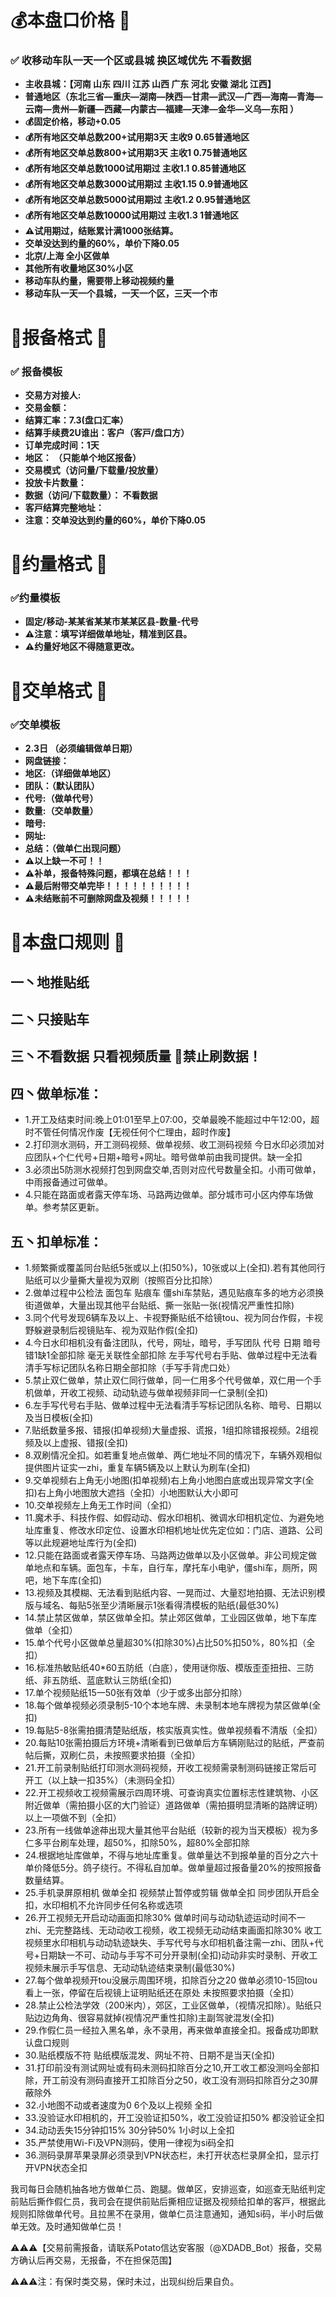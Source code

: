 # 💰本盘口价格 📖

### ✅ **收移动车队一天一个区或县城 换区域优先 不看数据**
- **主收县城：【河南 山东 四川 江苏 山西  广东 河北 安徽 湖北 江西】**
- **普通地区（东北三省—重庆—湖南—陕西—甘肃—武汉—广西—海南—青海—云南—贵州—新疆—西藏—内蒙古—福建—天津—金华—义乌—东阳 ）**
- **💰固定价格，移动+0.05**
- **💰所有地区交单总数200+试用期3天 主收9  0.65普通地区**
- **💰所有地区交单总数800+试用期3天 主收1  0.75普通地区**
- **💰所有地区交单总数1000试用期过 主收1.1  0.85普通地区**
- **💰所有地区交单总数3000试用期过 主收1.15  0.9普通地区**
- **💰所有地区交单总数5000试用期过 主收1.2  0.95普通地区**
- **💰所有地区交单总数10000试用期过 主收1.3  1普通地区** 
- **⚠️试用期过，结账累计满1000张结算。**
- **交单没达到约量的60%，单价下降0.05**
- **北京/上海 全小区做单**
- **其他所有收量地区30%小区**
- **移动车队约量，需要带上移动视频约量**
- **移动车队一天一个县城，一天一个区，三天一个市**

# 📜报备格式 📖

### ✅ **报备模板**
- **交易方对接人:**
- **交易金额：**
- **结算汇率：7.3(盘口汇率）**
- **结算手续费2U谁出：客户（客戸/盘口方）**
- **订单完成时间：1天**
- **地区：     （只能单个地区报备）**
- **交易模式（访问量/下载量/投放量）**
- **投放卡片数量：**
- **数据（访问/下载数量）： 不看数据**
- **客戸结算完整地址：**
- **注意：交单没达到约量的60%，单价下降0.05**

# 🤝约量格式 📖

###  **✅约量模板**
- **固定/移动-某某省某某市某某区县-数量-代号**
- **⚠️注意：填写详细做单地址，精准到区县。**
- **⚠️约量好地区不得随意更改。**

# 🤝交单格式 📖

###  **✅交单模板**
- **2.3日 （必须编辑做单日期）**
- **网盘链接：**
- **地区:（详细做单地区）**
- **团队：（默认团队）**
- **代号:（做单代号）**
- **数量:（交单数量）**
- **暗号:**
- **网址:**
- **总结：（做单仁出现问题）**
- **⚠️以上缺一不可！！**
- **⚠️补单，报备特殊问题，都填在总结！！！**
- **⚠️最后附带交单完毕！！！！！！！！！！**
- **⚠️未结账前不可删除网盘及视频！！！！！**

# 📜本盘口规则 📖

## 一丶地推贴纸

## 二丶只接贴车

## 三丶不看数据 只看视频质量 🚫禁止刷数据！

## 四丶做单标准：

- 1.开工及结束时间:晚上01:01至早上07:00，交单最晚不能超过中午12:00，超时不管任何情况作废【无视任何个仁理由，超时作废】
- 2.打印测水测码，开工测码视频、做单视频、收工测码视频 今日水印必须加对应团队+个仁代号+日期+暗号+网址。暗号做单前由我司提供。缺一全扣
- 3.必须出5防测水视频打包到网盘交单,否则对应代号数量全扣。小雨可做单，中雨报备通过可做单。
- 4.只能在路面或者露天停车场、马路两边做单。部分城市可小区内停车场做单。参考禁区更新。

## 五丶扣单标准：

- 1.频繁撕或覆盖同台贴纸5张或以上(扣50%)，10张或以上(全扣).若有其他同行贴纸可以少量撕大量视为双刷（按照百分比扣除）
- 2.做单过程中公检法 面包车 贴痕车 僵shi车禁贴，遇见贴痕车多的地方必须换街道做单，大量出现其他平台贴纸、撕一张贴一张(视情况严重性扣除)
- 3.同个代号发现6辆车及以上、卡视野撕贴纸不给镜tou、视为同台作假，卡视野躲避录制后视镜贴车、视为双贴作假(全扣)
- 4.今日水印相机没有备注团队，代号，网址，暗号，手写团队 代号 日期 暗号错1缺1全部扣除 毫无关联性全部扣除 左手写代号右手贴、做单过程中无法看清手写标记团队名称日期全部扣除（手写手背虎口处）
- 5.禁止双仁做单，禁止双仁同行做单，同一仁用多个代号做单，双仁用一个手机做单，开收工视频、动动轨迹与做单视频非同一仁录制(全扣)
- 6.左手写代号右手贴、做单过程中无法看清手写标记团队名称、暗号、日期以及当日模板(全扣)
- 7.贴纸数量多报、错报(扣单视频)大量虚报、谎报，1组扣除错报视频。2组视频及以上虚报、错报(全扣)
- 8.双刷情况全扣。如若重复地点做单、两仁地址不同的情况下，车辆外观相似提供图片证实一zhi，重复车辆5辆及以上默认为刷车(全扣)
- 9.交单视频右上角无小地图(扣单视频)右上角小地图白底或出现异常文字(全扣)右上角小地图放大遮挡（全扣）小地图默认大小即可
- 10.交单视频左上角无工作时间（全扣）
- 11.魔术手、科技作假、如假动动、假水印相机、微调水印相机定位、为避免地址库重复、修改水印定位、设置水印相机地址优先定位如：门店、道路、公司等以此规避地址库行为(全扣)
- 12.只能在路面或者露天停车场、马路两边做单以及小区做单。非公司规定做单地点和车辆。面包车，卡车，自行车，摩托车小电驴，僵shi车，厕所，网吧，地下车库(全扣)
- 13.视频及其模糊、无法看到贴纸内容、一晃而过、大量怼地拍摄、无法识别模版与域名、每贴5张至少清晰展示1张看得清模板的贴纸(最低30%)
- 14.禁止禁区做单，禁区做单全扣。禁止郊区做单，工业园区做单，地下车库做单（全扣）
- 15.单个代号小区做单总量超30%(扣除30%)占比50%扣50%，80%扣（全扣）
- 16.标准热敏贴纸40*60五防纸（白底），使用谜你版、模版歪歪扭扭、三防纸、非五防纸、蓝底默认三防纸(全扣)
- 17.单个视频贴纸15一50张有效单（少于或多出部分扣除）
- 18.每个做单视频必须录制5-10个本地车牌、未录制本地车牌视为禁区做单(全扣)
- 19.每贴5-8张需拍摄清楚贴纸版，核实版真实性。做单视频看不清版（全扣）
- 20.每贴10张需拍摄后方环境+清晰看到已做单后方车辆刚贴过的贴纸，严查前帖后撕，双刷仁员，未按照要求拍摄（全扣）
- 21.开工前录制贴纸打印测水测码视频，开收工视频需录制测码链接正常后可开工（以上缺一扣35%）（未测码全扣）
- 22.开工视频收工视频需展示四周环境、可查询真实位置标志性建筑物、小区附近做单（需拍摄小区的大门验证）道路做单（需拍摄明显清晰的路牌证明）以上一项做不到（全扣）
- 23.所有一线做单途茽出现大量其他平台贴纸（较新的视为当天模板）视为多仁多平台刷车处理，超50%，扣除50%，超80%全部扣除
- 24.根据地址库做单，不得与地址库重复。做单量达不到报单量的百分之六十单价降低5分。鸽子绕行。不得私自加单。做单量超过报备量20%的按照报备数量结算。
- 25.手机录屏原相机 做单全扣 视频禁止暂停或剪辑 做单全扣 同步团队开启全扣，水印相机不允许同步任何名称或选项
- 26.开工视频无开启动动画面扣除30% 做单时间与动动轨迹运动时间不一zhi、无完整路线、无动动收工视频，收工视频无动动结束画面扣除30% 收工视频里水印相机与动动轨迹缺失、手写代号与水印相机备注需一zhi、团队+代号+日期缺一不可、动动与手写不可分开录制(全扣)动动非实时录制、开收工视频未展示手写信息、无动动轨迹结束录制(最低30%)
- 27.每个做单视频开tou没展示周围环境，扣除百分之20 做单必须10-15回tou看上一张，停留在后视镜上证明贴纸还在原处 未按照要求拍摄（全扣）
- 28.禁止公检法学效（200米内），郊区，工业区做单，（视情况扣除）。贴纸只贴边边角角、很容易就掉(视情况严重性扣除)主副驾驶混发(全扣)
- 29.作假仁员一经拉入黑名单，永不录用，再来做单直接全扣。报备成功即默认盘口规则
- 30.贴纸模版不符 贴纸模版混发、网址不符、日期不是当天(全扣)
- 31.打印前没有测试网址或有码未测码扣除百分之10,开工收工都没测吗全部扣除，开工前没有测码直接开工扣除百分之50，收工没有测码扣除百分之30屏蔽除外
- 32.小地图不动或者速度为0    6个及以上视频  全扣
- 33.没验证水印相机的，开工没验证扣50%，收工没验证扣50%  都没验证全扣
- 34.动动丢失15分钟扣15%   30分钟50%   1小时以上全扣
- 35.严禁使用Wi-Fi及VPN测码，使用一律视为si码全扣
- 36.测码录屏苹果录屏必须录到VPN状态栏，未打开状态栏录屏全扣，显示打开VPN状态全扣


我司每日会随机抽各地方做单仁员、跑腿。做单区，安排巡查，如巡查无贴纸判定前贴后撕作假仁员，我司会在提供前贴后撕相应证据及视频给扣单的客戸，根据此规则扣除做单代号。且拉黑不在录用，做单仁员注意通知，通知si码，半小时后做单无效。及时通知做单仁员！

⚠️⚠️⚠️【交易前需报备，请联系Potato信达安客服（@XDADB_Bot）报备，交易方确认后再交易，无报备，不在担保范围】 

⚠️⚠️⚠️注：有保时类交易，保时未过，出现纠纷后果自负。

